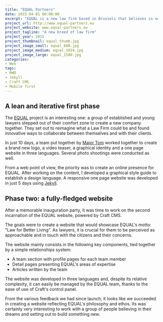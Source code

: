 ```yaml
---
title: "EQUAL Partners"
date: 2015-04-01 00:00:00
excerpt: "EQUAL is a new law firm based in Brussels that believes in new ways of working. I was hired to develop their web presence and had just 10 days to put a basic website online."
project_url: http://www.equal-partners.eu
project_website: www.equal-partners.eu
project_tagline: "A new breed of law firm"
project_year: 2015
project_thumbnail: equal_thumb.jpg
project_image_small: equal_600.jpg
project_image_medium: equal_1024.jpg
project_image_large: equal_1500.jpg
categories:
- Web
tags:
- RWD
- Jekyll
- Craft CMS
- Mobile first
---
```


## A lean and iterative first phase

The [EQUAL](http://equal-partners.eu) project is an interesting one: a group of established and young lawyers stepped out of their comfort zone to create a new company together. They set out to reimagine what a Law Firm could be and found innovative ways to collaborate between themselves and with their clients.

In just 10 days, a team put together by [Major Tom](http://major-tom-company.eu/) worked together to create a brand new logo, a video teaser, a graphical identity and a one page website in three languages. Several photo shootings were conducted as well.

From a web point of view, the priority was to create an online presence for EQUAL. After working on the content, I developed a graphical style guide to establish a design language. A responsive one page website was developed in just 5 days using [Jekyll](http://jekyllrb.com).

## Phase two: a fully-fledged website

After a memorable inauguration party, it was time to work on the second incarnation of the EQUAL website, powered by Craft CMS.

The goals were to create a website that would showcase EQUAL's motto: "Law for Better Living". As lawyers, it is crucial for them to be perceived as approachable and in touch with the citizens and their concerns.

The website mainly consists in the following key components, tied together by a simple relationships system:

- A team section with profile pages for each team member
- Detail pages presenting EQUAL's areas of expertise
- Articles written by the team

The website was developed in three languages and, despite its relative complexity, it can easily be managed by the EQUAL team, thanks to the ease of use of Craft's control panel.

From the various feedback we had since launch, it looks like we succeeded in creating a website reflecting EQUAL's philosophy and ethos. Its was certainly very interesting to work with a group of people believing in their dreams and setting out to build something new.
